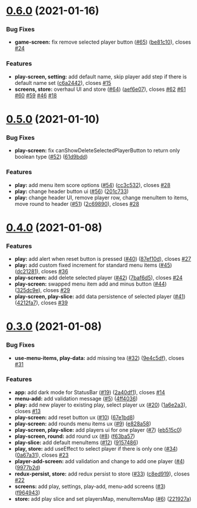 # [0.6.0](https://github.com/anli/rna-scorebook/compare/0.5.0...0.6.0) (2021-01-16)

### Bug Fixes

- **game-screen:** fix remove selected player button ([#65](https://github.com/anli/rna-scorebook/issues/65)) ([be81c10](https://github.com/anli/rna-scorebook/commit/be81c1078ecc574be3a00efc56838f875694f3ed)), closes [#24](https://github.com/anli/rna-scorebook/issues/24)

### Features

- **play-screen, setting:** add default name, skip player add step if there is default name set ([c6a2442](https://github.com/anli/rna-scorebook/commit/c6a244245b065381da1d66cdab809877ab12a192)), closes [#15](https://github.com/anli/rna-scorebook/issues/15)
- **screens, store:** overhaul UI and store ([#64](https://github.com/anli/rna-scorebook/issues/64)) ([aef6e07](https://github.com/anli/rna-scorebook/commit/aef6e071bc478dd46e308ac82637378547223626)), closes [#62](https://github.com/anli/rna-scorebook/issues/62) [#61](https://github.com/anli/rna-scorebook/issues/61) [#60](https://github.com/anli/rna-scorebook/issues/60) [#59](https://github.com/anli/rna-scorebook/issues/59) [#46](https://github.com/anli/rna-scorebook/issues/46) [#18](https://github.com/anli/rna-scorebook/issues/18)

# [0.5.0](https://github.com/anli/rna-scorebook/compare/0.4.0...0.5.0) (2021-01-10)

### Bug Fixes

- **play-screen:** fix canShowDeleteSelectedPlayerButton to return only boolean type ([#52](https://github.com/anli/rna-scorebook/issues/52)) ([61d9bdd](https://github.com/anli/rna-scorebook/commit/61d9bddb7bd7a49d6ed72d2ace257fd10ace369a))

### Features

- **play:** add menu item score options ([#54](https://github.com/anli/rna-scorebook/issues/54)) ([cc3c532](https://github.com/anli/rna-scorebook/commit/cc3c53218072d3e9698672da51dbc1ac596ae674)), closes [#28](https://github.com/anli/rna-scorebook/issues/28)
- **play:** change header button ui ([#56](https://github.com/anli/rna-scorebook/issues/56)) ([201c733](https://github.com/anli/rna-scorebook/commit/201c7334690bf9a5833d670cd250e6515e45e4b7))
- **play:** change header UI, remove player row, change menuItem to items, move round to header ([#51](https://github.com/anli/rna-scorebook/issues/51)) ([2c69890](https://github.com/anli/rna-scorebook/commit/2c6989022f3acb81dc6f8879b886a41cb1e4fe82)), closes [#28](https://github.com/anli/rna-scorebook/issues/28)

# [0.4.0](https://github.com/anli/rna-scorebook/compare/0.3.0...0.4.0) (2021-01-08)

### Features

- **play:** add alert when reset button is pressed ([#40](https://github.com/anli/rna-scorebook/issues/40)) ([87ef10d](https://github.com/anli/rna-scorebook/commit/87ef10dcef08ec67696f4ec2ab4ae1194301e2e6)), closes [#27](https://github.com/anli/rna-scorebook/issues/27)
- **play:** add custom fixed increment for standard menu items ([#45](https://github.com/anli/rna-scorebook/issues/45)) ([dc21281](https://github.com/anli/rna-scorebook/commit/dc21281c74170fa79fad81fc5c9dcc36739bda24)), closes [#36](https://github.com/anli/rna-scorebook/issues/36)
- **play-screen:** add delete selected player ([#42](https://github.com/anli/rna-scorebook/issues/42)) ([7baf6d5](https://github.com/anli/rna-scorebook/commit/7baf6d5ac461e5cefc235224979c55954cca060c)), closes [#24](https://github.com/anli/rna-scorebook/issues/24)
- **play-screen:** swapped menu item add and minus button ([#44](https://github.com/anli/rna-scorebook/issues/44)) ([325dc9e](https://github.com/anli/rna-scorebook/commit/325dc9e83e6731ef283ad98f322cd02f50b5ea4c)), closes [#29](https://github.com/anli/rna-scorebook/issues/29)
- **play-screen, play-slice:** add data persistence of selected player ([#41](https://github.com/anli/rna-scorebook/issues/41)) ([4212fa7](https://github.com/anli/rna-scorebook/commit/4212fa701344f2d66a4225a2d789f5d847b52f49)), closes [#39](https://github.com/anli/rna-scorebook/issues/39)

# [0.3.0](https://github.com/anli/rna-scorebook/compare/f9649433be9bd66feb893942c6109f6b78ee71ae...0.3.0) (2021-01-08)

### Bug Fixes

- **use-menu-items, play-data:** add missing tea ([#32](https://github.com/anli/rna-scorebook/issues/32)) ([9e4c5df](https://github.com/anli/rna-scorebook/commit/9e4c5dfec179daaa29e1d1f630c5b0a3bf73753b)), closes [#31](https://github.com/anli/rna-scorebook/issues/31)

### Features

- **app:** add dark mode for StatusBar ([#19](https://github.com/anli/rna-scorebook/issues/19)) ([2a40df1](https://github.com/anli/rna-scorebook/commit/2a40df1c1e57a98aecc7e82f28e29f0a3be05f16)), closes [#14](https://github.com/anli/rna-scorebook/issues/14)
- **menu-add:** add validation message ([#5](https://github.com/anli/rna-scorebook/issues/5)) ([4ff4036](https://github.com/anli/rna-scorebook/commit/4ff403633fd5cc1634e1581f1f598ba4d3c805c0))
- **play:** add new player to existing play, select player ux ([#20](https://github.com/anli/rna-scorebook/issues/20)) ([1a6e2a3](https://github.com/anli/rna-scorebook/commit/1a6e2a31c07fee7116ba8b85e66b5fe8654ddc71)), closes [#13](https://github.com/anli/rna-scorebook/issues/13)
- **play-screen:** add reset button ux ([#10](https://github.com/anli/rna-scorebook/issues/10)) ([67e1bd8](https://github.com/anli/rna-scorebook/commit/67e1bd8250a96af05a7de6eb886d3cd73bcd6ac6))
- **play-screen:** add rounds menu items ux ([#9](https://github.com/anli/rna-scorebook/issues/9)) ([e828a58](https://github.com/anli/rna-scorebook/commit/e828a58a8e44a92273de0ea5967806f9d739f8e0))
- **play-screen, play-slice:** add players ui for one player ([#7](https://github.com/anli/rna-scorebook/issues/7)) ([eb515c0](https://github.com/anli/rna-scorebook/commit/eb515c056d8ac081dbdda3f08abb5414f2f4cb17))
- **play-screen, round:** add round ux ([#8](https://github.com/anli/rna-scorebook/issues/8)) ([f63ba57](https://github.com/anli/rna-scorebook/commit/f63ba57a2b9a851259826875345b97304f4d9a06))
- **play-slice:** add default menuItems ([#12](https://github.com/anli/rna-scorebook/issues/12)) ([9157486](https://github.com/anli/rna-scorebook/commit/915748668eb1fd23a9926fdbfffa56dd30b536e6))
- **play, store:** add useEffect to select player if there is only one ([#34](https://github.com/anli/rna-scorebook/issues/34)) ([0a67a31](https://github.com/anli/rna-scorebook/commit/0a67a31e190c4a7cc801d48584099773a9ba9125)), closes [#23](https://github.com/anli/rna-scorebook/issues/23)
- **player-add-screen:** add validation and change to add one player ([#4](https://github.com/anli/rna-scorebook/issues/4)) ([9977b2d](https://github.com/anli/rna-scorebook/commit/9977b2d22e1ea049069daa40421fca225ba28695))
- **redux-persist, store:** add redux persist to store ([#33](https://github.com/anli/rna-scorebook/issues/33)) ([c8ed919](https://github.com/anli/rna-scorebook/commit/c8ed919faa198a23da76107bb7196bc30c05b7a9)), closes [#22](https://github.com/anli/rna-scorebook/issues/22)
- **screens:** add play, settings, play-add, menu-add screens ([#3](https://github.com/anli/rna-scorebook/issues/3)) ([f964943](https://github.com/anli/rna-scorebook/commit/f9649433be9bd66feb893942c6109f6b78ee71ae))
- **store:** add play slice and set playersMap, menuItemsMap ([#6](https://github.com/anli/rna-scorebook/issues/6)) ([221927a](https://github.com/anli/rna-scorebook/commit/221927a80f2c55f4edcb78a1f47b895a78b4344c))
